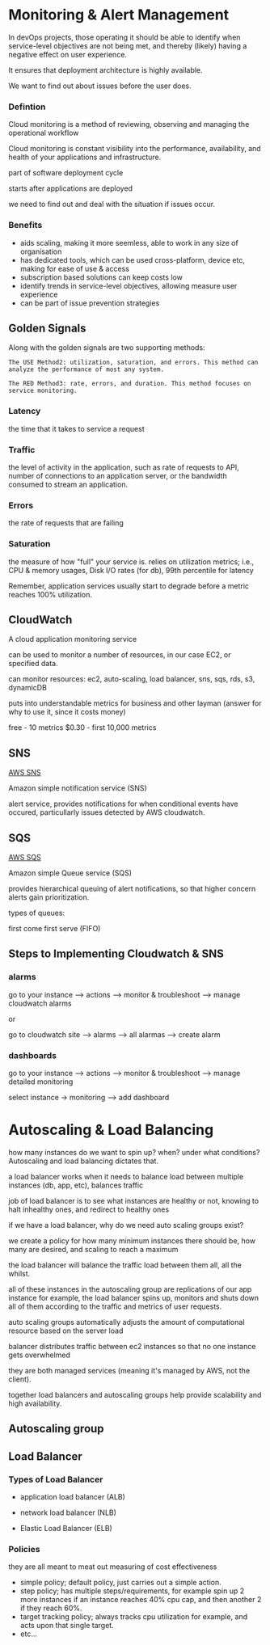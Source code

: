 # Monitoring & Alert Management

In devOps projects, those operating it should be able to identify when service-level objectives are not being met, and thereby (likely) having a negative effect on user experience.

It ensures that deployment architecture is highly available.

We want to find out about issues before the user does.

### Defintion

Cloud monitoring is a method of reviewing, observing and managing the operational workflow 

Cloud monitoring is constant visibility into the performance, availability, and health of your applications and infrastructure.

part of software deployment cycle

starts after applications are deployed

we need to find out and deal with the situation if issues occur.



### Benefits

- aids scaling, making it more seemless, able to work in any size of organisation
- has dedicated tools, which can be used cross-platform, device etc, making for ease of use & access
- subscription based solutions can keep costs low
- identify trends in service-level objectives, allowing measure user experience
- can be part of issue prevention strategies

## Golden Signals

Along with the golden signals are two supporting methods:
```
The USE Method2: utilization, saturation, and errors. This method can analyze the performance of most any system.

The RED Method3: rate, errors, and duration. This method focuses on service monitoring.
```

### Latency
the time that it takes to service a request

### Traffic
the level of activity in the application, such as rate of requests to API, number of connections to an application server, or the bandwidth consumed to stream an application.

### Errors
the rate of requests that are failing

### Saturation
the measure of how "full" your service is. relies on utilization metrics; i.e., CPU & memory usages, Disk I/O rates (for db), 99th percentile for latency

Remember, application services usually start to degrade before a metric reaches 100% utilization.



## CloudWatch

A cloud application monitoring service

can be used to monitor a number of resources, in our case EC2, or specified data.

can monitor resources: ec2, auto-scaling, load balancer, sns, sqs, rds, s3, dynamicDB


puts into understandable metrics for business and other layman (answer for why to use it, since it costs money)

free - 10 metrics
$0.30 - first 10,000 metrics

## SNS

[AWS SNS](https://aws.amazon.com/sns/?whats-new-cards.sort-by=item.additionalFields.postDateTime&whats-new-cards.sort-order=desc)

Amazon simple notification service (SNS)

alert service, provides notifications for when conditional events have occured, particullarly issues detected by AWS cloudwatch.

## SQS 

[AWS SQS](https://aws.amazon.com/sqs/)

Amazon simple Queue service (SQS)

provides hierarchical queuing of alert notifications, so that higher concern alerts gain prioritization.

types of queues:

first come first serve (FIFO)

## Steps to Implementing Cloudwatch & SNS


### alarms
go to your instance --> actions --> monitor & troubleshoot --> manage cloudwatch alarms

or

go to cloudwatch site --> alarms --> all alarmas --> create alarm



### dashboards

go to your instance --> actions --> monitor & troubleshoot --> manage detailed monitoring

select instance -> monitoring --> add dashboard

# Autoscaling & Load Balancing

how many instances do we want to spin up? when? under what conditions? Autoscaling and load balancing dictates that.

a load balancer works when it needs to balance load between multiple instances (db, app, etc), balances traffic

job of load balancer is to see what instances are healthy or not, knowing to halt inhealthy ones, and redirect to healthy ones

if we have a load balancer, why do we need auto scaling groups exist?

we create a policy for how many minimum instances there should be, how many are desired, and scaling to reach a maximum

the load balancer will balance the traffic load between them all, all the whilst.

all of these instances in the autoscaling group are replications of our app instance for example, the load balancer spins up, monitors and shuts down all of them according to the traffic and metrics of user requests.

auto scaling groups automatically adjusts the amount of computational resource based on the server load

balancer distributes traffic between ec2 instances so that no one instance gets overwhelmed

they are both managed services (meaning it's managed by AWS, not the client).

together load balancers and autoscaling groups help provide scalability and high availability.

## Autoscaling group

## Load Balancer


### Types of Load Balancer

- application load balancer (ALB)

- network load balancer (NLB)

- Elastic Load Balancer (ELB)

### Policies

they are all meant to meat out measuring of cost effectiveness

- simple policy; default policy, just carries out a simple action.
- step policy; has multiple steps/requirements, for example spin up 2 more instances if an instance reaches 40% cpu cap, and then another 2 if they reach 60%.
- target tracking policy; always tracks cpu utilization for example, and acts upon that single target.
- etc...